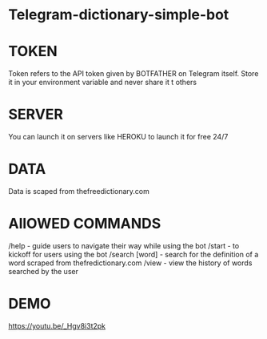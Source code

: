 # Telegram-dictionary-simple-bot


# TOKEN

Token refers to the API token given by BOTFATHER on Telegram itself. Store it in your environment variable and never share it t others

# SERVER

You can launch it on servers like HEROKU to launch it for free 24/7

# DATA

Data is scaped from thefreedictionary.com 

# AllOWED COMMANDS

/help - guide users to navigate their way while using the bot 
/start - to kickoff for users using the bot 
/search [word] - search for the definition of a word scraped from thefredictionary.com
/view - view the history of words searched by the user

# DEMO

https://youtu.be/_Hgv8i3t2pk
